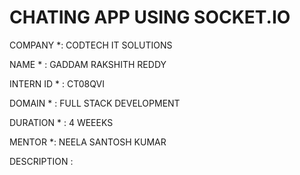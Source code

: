 # CHATING APP USING SOCKET.IO

COMPANY *: CODTECH IT SOLUTIONS

NAME * : GADDAM RAKSHITH REDDY

INTERN ID * : CT08QVI

DOMAIN * : FULL STACK DEVELOPMENT

DURATION * : 4 WEEEKS

MENTOR *: NEELA SANTOSH KUMAR

DESCRIPTION :

